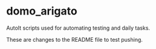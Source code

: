 domo_arigato
============

AutoIt scripts used for automating testing and daily tasks.

These are changes to the README file to test pushing.

